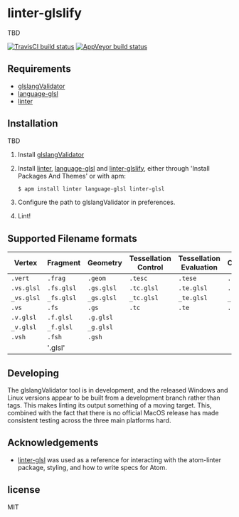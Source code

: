 # linter-glslify

TBD

[![TravisCI build status](https://travis-ci.org/fand/linter-glslify.svg?branch=master)](http://travis-ci.org/fand/linter-glslify) [![AppVeyor build status](https://ci.appveyor.com/api/projects/status/lg3s6wu09b7bd5aq/branch/master?svg=true)](https://ci.appveyor.com/project/fand/linter-glslify)

## Requirements

-   [glslangValidator](https://www.khronos.org/opengles/sdk/tools/Reference-Compiler/)
-   [language-glsl](https://atom.io/packages/language-glsl/)
-   [linter](https://atom.io/packages/linter/)

## Installation

TBD

1. Install [glslangValidator](https://www.khronos.org/opengles/sdk/tools/Reference-Compiler/)
2. Install [linter](https://atom.io/packages/linter/), [language-glsl](https://atom.io/packages/language-glsl/) and [linter-glslify](https://atom.io/packages/linter-glslify/), either through 'Install Packages And Themes' or with apm:

    ```sh
    $ apm install linter language-glsl linter-glsl
    ```

3. Configure the path to glslangValidator in preferences.
4. Lint!

## Supported Filename formats

| Vertex     | Fragment   | Geometry   | Tessellation Control | Tessellation Evaluation | Compute    |
| ---------- | ---------- | ---------- | -------------------- | ----------------------- | ---------- |
| `.vert`    | `.frag`    | `.geom`    | `.tesc`              | `.tese`                 | `.comp`    |
| `.vs.glsl` | `.fs.glsl` | `.gs.glsl` | `.tc.glsl`           | `.te.glsl`              | `.cs.glsl` |
| `_vs.glsl` | `_fs.glsl` | `_gs.glsl` | `_tc.glsl`           | `_te.glsl`              | `_cs.glsl` |
| `.vs`      | `.fs`      | `.gs`      | `.tc`                | `.te`                   | `.cs`      |
| `.v.glsl`  | `.f.glsl`  | `.g.glsl`  |                      |                         |            |
| `_v.glsl`  | `_f.glsl`  | `_g.glsl`  |                      |                         |            |
| `.vsh`     | `.fsh`     | `.gsh`     |                      |                         |            |
|            | '.glsl'    |            |                      |                         |            |

## Developing

The glslangValidator tool is in development, and the released Windows and Linux versions appear to be built from a development branch rather than tags. This makes linting its output something of a moving target. This, combined with the fact that there is no official MacOS release has made consistent testing across the three main platforms hard.

## Acknowledgements

-   [linter-glsl](https://github.com/AtomLinter/linter-glsl/) was used as a reference for interacting with the atom-linter package, styling, and how to write specs for Atom.

## license

MIT
